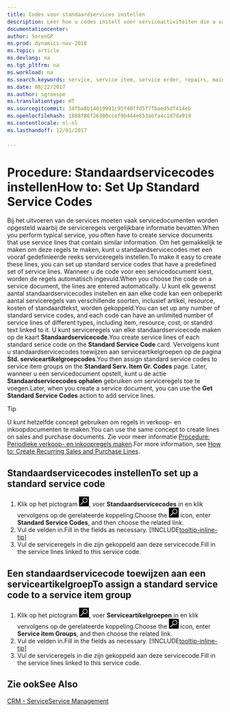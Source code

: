 ```yaml
---
title: Codes voor standaardservices instellen
description: Leer hoe u codes instelt voor serviceactiviteiten die u vaak uitvoert.
documentationcenter: 
author: SorenGP
ms.prod: dynamics-nav-2018
ms.topic: article
ms.devlang: na
ms.tgt_pltfrm: na
ms.workload: na
ms.search.keywords: service, service item, service order, repairs, maintenance
ms.date: 08/22/2017
ms.author: sgroespe
ms.translationtype: HT
ms.sourcegitcommit: 1dfba8b14019991c95f40ffd5f7fbaed5df414eb
ms.openlocfilehash: 1808f86f26300ccef9b444e653abfa4c1d7da919
ms.contentlocale: nl-nl
ms.lasthandoff: 12/01/2017

---
```


# <a name="how-to-set-up-standard-service-codes"></a><span data-ttu-id="5f6f7-103">Procedure: Standaardservicecodes instellen</span><span class="sxs-lookup"><span data-stu-id="5f6f7-103">How to: Set Up Standard Service Codes</span></span>
<span data-ttu-id="5f6f7-104">Bij het uitvoeren van de services moeten vaak servicedocumenten worden opgesteld waarbij de serviceregels vergelijkbare informatie bevatten.</span><span class="sxs-lookup"><span data-stu-id="5f6f7-104">When you perform typical service, you often have to create service documents that use service lines that contain similar information.</span></span> <span data-ttu-id="5f6f7-105">Om het gemakkelijk te maken om deze regels te maken, kunt u standaardservicecodes met een vooraf gedefinieerde reeks serviceregels instellen.</span><span class="sxs-lookup"><span data-stu-id="5f6f7-105">To make it easy to create these lines, you can set up standard service codes that have a predefined set of service lines.</span></span> <span data-ttu-id="5f6f7-106">Wanneer u de code voor een servicedocument kiest, worden de regels automatisch ingevuld.</span><span class="sxs-lookup"><span data-stu-id="5f6f7-106">When you choose the code on a service document, the lines are entered automatically.</span></span> <span data-ttu-id="5f6f7-107">U kunt elk gewenst aantal standaardservicecodes instellen en aan elke code kan een onbeperkt aantal serviceregels van verschillende soorten, inclusief artikel, resource, kosten of standaardtekst, worden gekoppeld.</span><span class="sxs-lookup"><span data-stu-id="5f6f7-107">You can set up any number of standard service codes, and each code can have an unlimited number of service lines of different types, including item, resource, cost, or standrd text linked to it.</span></span> <span data-ttu-id="5f6f7-108">U kunt serviceregels van elke standaardservicecode maken op de kaart **Standaardservicecode**.</span><span class="sxs-lookup"><span data-stu-id="5f6f7-108">You create service lines of each standard serice code on the **Standard Service Code** card.</span></span> <span data-ttu-id="5f6f7-109">Vervolgens kunt u standaardservicecodes toewijzen aan serviceartikelgroepen op de pagina **Std. serviceartikelgroepcodes**.</span><span class="sxs-lookup"><span data-stu-id="5f6f7-109">You then assign standard service codes to service item groups on the **Standard Serv. Item Gr. Codes** page.</span></span> <span data-ttu-id="5f6f7-110">Later, wanneer u een servicedocument opstelt, kunt u de actie **Standaardservicecodes ophalen** gebruiken om serviceregels toe te voegen.</span><span class="sxs-lookup"><span data-stu-id="5f6f7-110">Later, when you create a service document, you can use the **Get Standard Service Codes** action to add service lines.</span></span>  
  
> [!Tip]
>  <span data-ttu-id="5f6f7-111">U kunt hetzelfde concept gebruiken om regels in verkoop- en inkoopdocumenten te maken.</span><span class="sxs-lookup"><span data-stu-id="5f6f7-111">You can use the same concept to create lines on sales and purchase documents.</span></span> <span data-ttu-id="5f6f7-112">Zie voor meer informatie [Procedure: Periodieke verkoop- en inkoopregels maken](sales-how-work-standard-lines.md).</span><span class="sxs-lookup"><span data-stu-id="5f6f7-112">For more information, see [How to: Create Recurring Sales and Purchase Lines](sales-how-work-standard-lines.md).</span></span>    
  
## <a name="to-set-up-a-standard-service-code"></a><span data-ttu-id="5f6f7-113">Standaardservicecodes instellen</span><span class="sxs-lookup"><span data-stu-id="5f6f7-113">To set up a standard service code</span></span>    
1. <span data-ttu-id="5f6f7-114">Klik op het pictogram ![Zoeken naar pagina of rapport](media/ui-search/search_small.png "pictogram Zoeken naar pagina of rapport"), voer **Standaardservicecodes** in en klik vervolgens op de gerelateerde koppeling.</span><span class="sxs-lookup"><span data-stu-id="5f6f7-114">Choose the ![Search for Page or Report](media/ui-search/search_small.png "Search for Page or Report icon") icon, enter **Standard Service Codes**, and then choose the related link.</span></span>  
2. <span data-ttu-id="5f6f7-115">Vul de velden in.</span><span class="sxs-lookup"><span data-stu-id="5f6f7-115">Fill in the fields as necessary.</span></span> [!INCLUDE[tooltip-inline-tip](includes/tooltip-inline-tip_md.md)]  
4. <span data-ttu-id="5f6f7-116">Vul de serviceregels in die zijn gekoppeld aan deze servicecode.</span><span class="sxs-lookup"><span data-stu-id="5f6f7-116">Fill in the service lines linked to this service code.</span></span>  

## <a name="to-assign-a-standard-service-code-to-a-service-item-group"></a><span data-ttu-id="5f6f7-117">Een standaardservicecode toewijzen aan een serviceartikelgroep</span><span class="sxs-lookup"><span data-stu-id="5f6f7-117">To assign a standard service code to a service item group</span></span>
1. <span data-ttu-id="5f6f7-118">Klik op het pictogram ![Zoeken naar pagina of rapport](media/ui-search/search_small.png "pictogram Zoeken naar pagina of rapport"), voer **Serviceartikelgroepen** in en klik vervolgens op de gerelateerde koppeling.</span><span class="sxs-lookup"><span data-stu-id="5f6f7-118">Choose the ![Search for Page or Report](media/ui-search/search_small.png "Search for Page or Report icon") icon, enter **Service item Groups**, and then choose the related link.</span></span>  
2. <span data-ttu-id="5f6f7-119">Vul de velden in.</span><span class="sxs-lookup"><span data-stu-id="5f6f7-119">Fill in the fields as necessary.</span></span> [!INCLUDE[tooltip-inline-tip](includes/tooltip-inline-tip_md.md)]
3. <span data-ttu-id="5f6f7-120">Vul de serviceregels in die zijn gekoppeld aan deze servicecode.</span><span class="sxs-lookup"><span data-stu-id="5f6f7-120">Fill in the service lines linked to this service code.</span></span>  

## <a name="see-also"></a><span data-ttu-id="5f6f7-121">Zie ook</span><span class="sxs-lookup"><span data-stu-id="5f6f7-121">See Also</span></span>
[<span data-ttu-id="5f6f7-122">CRM - Service</span><span class="sxs-lookup"><span data-stu-id="5f6f7-122">Service Management</span></span>](service-service.md)
